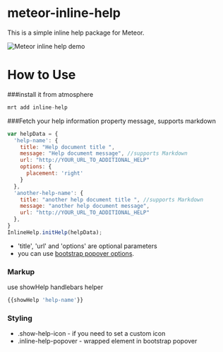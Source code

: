 meteor-inline-help
==================

This is a simple inline help package for Meteor. 

![Meteor inline help demo](http://i.imgur.com/BE41CYB.gif "Meteor inline help demo")



How to Use
=========
###install it from atmosphere

```javascript 
mrt add inline-help
```

###Fetch your help information
property message, supports markdown

```javascript 
var helpData = {
  'help-name': {
    title: "Help document title ",
    message: "Help document message", //supports Markdown
    url: "http://YOUR_URL_TO_ADDITIONAL_HELP"
    options: {
      placement: 'right'
    }
  },
  'another-help-name': {
    title: "another help document title ", //supports Markdown
    message: "another help document message",
    url: "http://YOUR_URL_TO_ADDITIONAL_HELP"
  },
}
InlineHelp.initHelp(helpData); 
```
* 'title', 'url' and 'options' are optional parameters 
* you can use [bootstrap popover options](http://getbootstrap.com/javascript/#popovers).  


### Markup
use showHelp handlebars helper 
```javascript 
{{showHelp 'help-name'}}
```

### Styling
* .show-help-icon - if you need to set a custom icon
* .inline-help-popover - wrapped element in bootstrap popover


